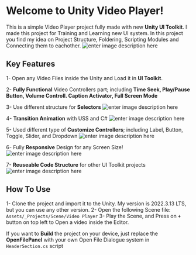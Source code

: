 ﻿# Welcome to Unity Video Player!

This is a simple Video Player project fully made with new **Unity UI Toolkit**.
I made this project for Training and Learning new UI system. In this project you find my idea on Project Structure, Foldering, Scripting Modules and Connecting them to eachother.
![enter image description here](https://raw.githubusercontent.com/mrarashiyan/Simple-Video-Player-with-Unity-UI-Toolkit/main/ScreenShots/1.png)

## Key Features
1- Open any Video Files inside the Unity and Load it in **UI Toolkit**.

2- **Fully Functional** Video Controllers part; including **Time Seek, Play/Pause Button, Volume Controll. Caption Activator, Full Screen Mode**

3- Use different structure for **Selectors**
![enter image description here](https://raw.githubusercontent.com/mrarashiyan/Simple-Video-Player-with-Unity-UI-Toolkit/main/ScreenShots/2.png)

4- **Transition Animation** with USS and C#
![enter image description here](https://raw.githubusercontent.com/mrarashiyan/Simple-Video-Player-with-Unity-UI-Toolkit/main/ScreenShots/Transtition.gif)

5- Used different type of **Customize Controllers**; including Label, Button, Toggle, Slider, and Dropdown
![enter image description here](https://raw.githubusercontent.com/mrarashiyan/Simple-Video-Player-with-Unity-UI-Toolkit/main/ScreenShots/3.png)

6- Fully **Responsive** Design for any Screen Size!
![enter image description here](https://raw.githubusercontent.com/mrarashiyan/Simple-Video-Player-with-Unity-UI-Toolkit/main/ScreenShots/7.png)

7- **Reuseable Code Structure** for other UI Toolkit projects
![enter image description here](https://raw.githubusercontent.com/mrarashiyan/Simple-Video-Player-with-Unity-UI-Toolkit/main/ScreenShots/5.png)
## How To Use

1- Clone the project and import it to the Unity. My version is 2022.3.13 LTS, but you can use any other version.
2- Open the following Scene file: `Assets/_Projects/Scene/Video Player`
3- Play the Scene, and Press on **`+`** button on top left to Open a video inside the Editor.

If you want to **Build** the project on your device, just replace the **OpenFilePanel** with your own Open File Dialogue system in `HeaderSection.cs` script
